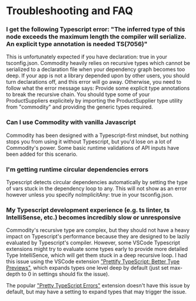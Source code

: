 # Troubleshooting and FAQ

### I get the following Typescript error: "The inferred type of this node exceeds the maximum length the compiler will serialize. An explicit type annotation is needed TS(7056)"

This is unfortunately expected if you have declaration: true in your tsconfig.json. Commodity heavily relies on recursive types which cannot be serialized to a declaration file when your dependency graph becomes too deep. If your app is not a library depended upon by other users, you should turn declarations off, and this error will go away. Otherwise, you need to follow what the error message says: Provide some explicit type annotations to break the recursive chain. You should type some of your ProductSuppliers explicitely by importing the ProductSupplier type utility from "commodity" and providing the generic types required.

### Can I use Commodity with vanilla Javascript

Commodity has been designed with a Typescript-first mindset, but nothing stops you from using it without Typescript, but you'd lose on a lot of Commodity's power. Some basic runtime validations of API inputs have been added for this scenario.

### I'm getting runtime circular dependencies errors

Typescript detects circular dependencies automatically by setting the type of vars stuck in the dependency loop to any. This will not show as an error however unless you specify noImplicitAny: true in your tsconfig.json.

### My Typescript development experience (e.g. ts linter, ts IntelliSense, etc.) becomes incredibly slow or unresponsive

Commodity's recursive type are complex, but they should not have a heavy impact on Typescript's performance because they are designed to be lazily evaluated by Typescript's compiler. However, some VSCode Typescript extensions might try to evaluate some types early to provide more detailed Type IntelliSence, which will get them stuck in a deep recursive loop. I had this issue using the VSCode extension ["Prettify TypeScript: Better Type Previews"](https://open-vsx.org/extension/MylesMurphy/prettify-ts), which expands types one level deep by default (just set max-depth to 0 in settings should fix the issue).

The popular ["Pretty TypeScript Errors"](https://open-vsx.org/extension/yoavbls/pretty-ts-errors) extension doesn't have this issue by default, but may have a setting to expand types that may trigger the issue.
